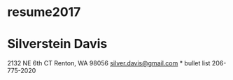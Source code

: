 # resume2017
# Silverstein Davis
2132 NE 6th CT Renton, WA 98056
silver.davis@gmail.com * bullet list 206-775-2020
